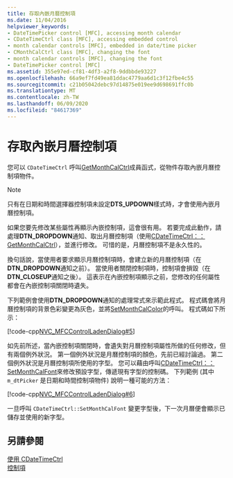 ```yaml
---
title: 存取內嵌月曆控制項
ms.date: 11/04/2016
helpviewer_keywords:
- DateTimePicker control [MFC], accessing month calendar
- CDateTimeCtrl class [MFC], accessing embedded control
- month calendar controls [MFC], embedded in date/time picker
- CMonthCalCtrl class [MFC], changing the font
- month calendar controls [MFC], changing the font
- DateTimePicker control [MFC]
ms.assetid: 355e97ed-cf81-4df3-a2f8-9ddbbde93227
ms.openlocfilehash: 66a9ef7fd49ea81ddac4779aa6d1c3f12fbe4c55
ms.sourcegitcommit: c21b05042debc97d14875e019ee9d698691ffc0b
ms.translationtype: MT
ms.contentlocale: zh-TW
ms.lasthandoff: 06/09/2020
ms.locfileid: "84617369"
---
```

# <a name="accessing-the-embedded-month-calendar-control"></a>存取內嵌月曆控制項

您可以 `CDateTimeCtrl` 呼叫[GetMonthCalCtrl](reference/cdatetimectrl-class.md#getmonthcalctrl)成員函式，從物件存取內嵌月曆控制項物件。

> [!NOTE]
> 只有在日期和時間選擇器控制項未設定**DTS_UPDOWN**樣式時，才會使用內嵌月曆控制項。

如果您要先修改某些屬性再顯示內嵌控制項，這會很有用。 若要完成此動作，請處理**DTN_DROPDOWN**通知、取出月曆控制項（使用[CDateTimeCtrl：： GetMonthCalCtrl](reference/cdatetimectrl-class.md#getmonthcalctrl)），並進行修改。 可惜的是，月曆控制項不是永久性的。

換句話說，當使用者要求顯示月曆控制項時，會建立新的月曆控制項（在**DTN_DROPDOWN**通知之前）。 當使用者關閉控制項時，控制項會損毀（在**DTN_CLOSEUP**通知之後）。 這表示在內嵌控制項顯示之前，您修改的任何屬性都會在內嵌控制項關閉時遺失。

下列範例會使用**DTN_DROPDOWN**通知的處理常式來示範此程式。 程式碼會將月曆控制項的背景色彩變更為灰色，並將[SetMonthCalColor](reference/cdatetimectrl-class.md#setmonthcalcolor)的呼叫。 程式碼如下所示：

[!code-cpp[NVC_MFCControlLadenDialog#5](codesnippet/cpp/accessing-the-embedded-month-calendar-control_1.cpp)]

如先前所述，當內嵌控制項關閉時，會遺失對月曆控制項屬性所做的任何修改，但有兩個例外狀況。 第一個例外狀況是月曆控制項的顏色，先前已經討論過。 第二個例外狀況是月曆控制項所使用的字型。 您可以藉由呼叫[CDateTimeCtrl：： SetMonthCalFont](reference/cdatetimectrl-class.md#setmonthcalfont)來修改預設字型，傳遞現有字型的控制碼。 下列範例 (其中 `m_dtPicker` 是日期和時間控制項物件) 說明一種可能的方法：

[!code-cpp[NVC_MFCControlLadenDialog#6](codesnippet/cpp/accessing-the-embedded-month-calendar-control_2.cpp)]

一旦呼叫 `CDateTimeCtrl::SetMonthCalFont` 變更字型後，下一次月曆便會顯示已儲存並使用的新字型。

## <a name="see-also"></a>另請參閱

[使用 CDateTimeCtrl](using-cdatetimectrl.md)<br/>
[控制項](controls-mfc.md)
